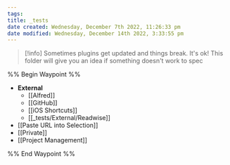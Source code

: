 ```yaml
---
tags: 
title: _tests
date created: Wednesday, December 7th 2022, 11:26:33 pm
date modified: Wednesday, December 14th 2022, 3:33:55 pm
---
```


>[!info]
>Sometimes plugins get updated and things break. It's ok! This folder will give you an idea if something doesn't work to spec

%% Begin Waypoint %%
- **External**
	- [[Alfred]]
	- [[GitHub]]
	- [[iOS Shortcuts]]
	- [[_tests/External/Readwise]]
- [[Paste URL into Selection]]
- [[Private]]
- [[Project Management]]

%% End Waypoint %%